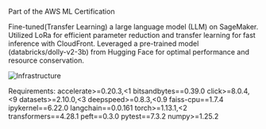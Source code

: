 Part of the AWS ML Certification

Fine-tuned(Transfer Learning) a large language model (LLM) on SageMaker. Utilized LoRa for efficient parameter reduction and transfer learning for fast inference with CloudFront. Leveraged a pre-trained model (databricks/dolly-v2-3b) from Hugging Face for optimal performance and resource conservation.


![Infrastructure](https://github.com/marlhex/AmazonSageMaker_LLM_JumpStart_FoundationModel_HuggingFace_FasterInference_LoRa_DatabricksDolly-V2-3B/assets/4165637/b90cb421-3ee7-4fdf-916e-252cf19d9758)


Requirements: 
accelerate>=0.20.3,<1
bitsandbytes==0.39.0
click>=8.0.4,<9
datasets>=2.10.0,<3
deepspeed>=0.8.3,<0.9
faiss-cpu==1.7.4
ipykernel==6.22.0
langchain==0.0.161
torch>=1.13.1,<2
transformers==4.28.1
peft==0.3.0
pytest==7.3.2
numpy>=1.25.2
